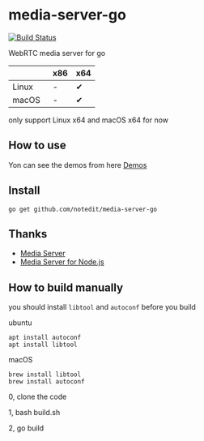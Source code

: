 # media-server-go

[![Build Status](https://travis-ci.com/notedit/media-server-go.svg?branch=master)](https://travis-ci.com/notedit/media-server-go)

WebRTC media server for go

|         | x86 | x64 |
|:------- |:--- |:--- |
| Linux   | -   | ✔︎   | 
| macOS   | -   | ✔︎   | 

only support Linux x64 and macOS x64 for now


## How to use 

Yon can see the demos from here [Demos](https://github.com/notedit/media-server-go-demo)


## Install 

```
go get github.com/notedit/media-server-go
```


## Thanks 

 - [Media Server](https://github.com/medooze/media-server)
 - [Media Server for Node.js](https://github.com/medooze/media-server-node)



## How to build manually 

you should install `libtool` and `autoconf` before you build 

ubuntu

```
apt install autoconf
apt install libtool
```
macOS
```
brew install libtool
brew install autoconf
```


0, clone the code

1, bash build.sh

2, go build 
